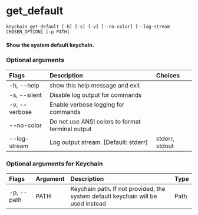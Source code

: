 
get_default
===========


``keychain get-default [-h] [-s] [-v] [--no-color] [--log-stream CHOSEN_OPTION] [-p PATH]  ``
#### Show the system default keychain.

### Optional arguments

|Flags|Description|Choices|
| :--- | :--- | :--- |
|-h, --help|show this help message and exit||
|-s, --silent|Disable log output for commands||
|-v, --verbose|Enable verbose logging for commands||
|--no-color|Do not use ANSI colors to format terminal output||
|--log-stream|Log output stream. [Default: stderr]|stderr, stdout|

### Optional arguments for Keychain

|Flags|Argument|Description|Type|
| :--- | :--- | :--- | :--- |
|-p, --path|PATH|Keychain path. If not provided, the system default keychain will be used instead|Path|
